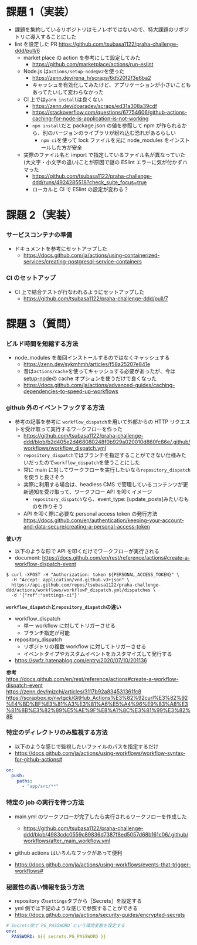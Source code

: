 # 課題 1（実装）

- 課題を集約しているリポジトリはモノレポではないので、特大課題のリポジトリに導入することにした
- lint を設定した PR https://github.com/tsubasa1122/praha-challenge-ddd/pull/6
  - market place の action を参考にして設定してみた
    - https://github.com/marketplace/actions/run-eslint
  - Node.js は`actions/setup-node@v2`を使った
    - https://zenn.dev/rena_h/scraps/6d520f2f3e6ba2
    - キャッシュを有効化してみたけど、アプリケーションが小さいこともあってたいして変わらなかった
  - CI 上では`yarn install`は良くない
    - https://zenn.dev/doaradev/scraps/ed31a308a39cdf
    - https://stackoverflow.com/questions/67754606/github-actions-caching-for-node-js-application-is-not-working
    - `npm install`だと package.json の値を参照して npm が作られるから、別のバージョンのライブラリが紛れ込む恐れがあるらしい
      - `npm ci`を使って lock ファイルを元に node_modules をインストールした方が安全
  - 実際のファイル名と import で指定しているファイル名が異なっていた(大文字・小文字の違い)ことが原因で謎の ESlint エラーに気が付かずハマった
    - https://github.com/tsubasa1122/praha-challenge-ddd/runs/4924285518?check_suite_focus=true
    - ローカルと CI で ESlint の設定が変わる？

# 課題 2（実装）

### サービスコンテナの準備

- ドキュメントを参考にセットアップした
  - https://docs.github.com/ja/actions/using-containerized-services/creating-postgresql-service-containers

### CI のセットアップ

- CI 上で結合テストが行なわれるようにセットアップした
  - https://github.com/tsubasa1122/praha-challenge-ddd/pull/7

# 課題 3（質問）

### ビルド時間を短縮する方法

- node_modules を毎回インストールするのではなくキャッシュする
  - https://zenn.dev/sykmhmh/articles/f58a25207e841e
  - 昔は`actions/cache`を使ってキャッシュする必要があったが、今は[setup-node](https://github.com/actions/setup-node)の cache オプションを使うだけで良くなった
  - https://docs.github.com/ja/actions/advanced-guides/caching-dependencies-to-speed-up-workflows

### github 外のイベントフックする方法

- 参考の記事を参考に `workflow_dispatch`を用いて外部からの HTTP リクエストを受け取って実行するワークフローを作った
  - https://github.com/tsubasa1122/praha-challenge-ddd/blob/b2d405e2d468080248f0b929a020010d860fc86e/.github/workflows/workflow_dispatch.yml
  - `repository_dispatch`ではブランチを指定することができない仕様みたいだったので`workflow_dispatch`を使うことにした
  - 常に main に対してワークフローを実行したいなら`repository_dispatch`を使うと良さそう
  - 実際に利用する場合は、headless CMS で管理しているコンテンツが更新通知を受け取って、ワークフロー API を叩くイメージ
    - `repository_dispatch`なら、event_type: [update_posts]みたいなものを作りそう
  - API を叩く際に必要な personal access token の発行方法 https://docs.github.com/en/authentication/keeping-your-account-and-data-secure/creating-a-personal-access-token

**使い方**

- 以下のような形で API を叩くだけでワークフローが実行される
- document: https://docs.github.com/en/rest/reference/actions#create-a-workflow-dispatch-event

```shell
$ curl -XPOST -H "Authorization: token ${PERSONAL_ACCESS_TOKEN}" \
  -H "Accept: application/vnd.github.v3+json" \
  https://api.github.com/repos/tsubasa1122/praha-challenge-ddd/actions/workflows/workflowP_dispatch.yml/dispatches \
  -d '{"ref":"settings-ci"}'
```

**`workflow_dispatch`と`repository_dispatch`の違い**

- workflow_dispatch
  - 単一 workflow に対してトリガーさせる
  - ブランチ指定が可能
- repository_dispatch
  - リポジトリの複数 workflow に対してトリガーさせる
  - イベントタイプやカスタムイベントをカスタマイズして発行する
- https://swfz.hatenablog.com/entry/2020/07/10/201136

**参考**  
https://docs.github.com/en/rest/reference/actions#create-a-workflow-dispatch-event  
https://zenn.dev/mizchi/articles/3117b92a834531361fc8  
https://scrapbox.io/nwtgck/GitHub_Actions%E3%82%92curl%E3%82%92%E4%BD%BF%E3%81%A3%E3%81%A6%E5%A4%96%E9%83%A8%E3%81%8B%E3%82%89%E5%AE%9F%E8%A1%8C%E3%81%99%E3%82%8B

### 特定のディレクトリのみ監視する方法

- 以下のような感じで監視したいファイルのパスを指定するだけ
- https://docs.github.com/ja/actions/using-workflows/workflow-syntax-for-github-actions#

```yml
on:
  push:
    paths:
      - "app/src/**"
```

### 特定の job の実行を待つ方法

- main.yml のワークフローが完了したら実行されるワークフローを作成した

  - https://github.com/tsubasa1122/praha-challenge-ddd/blob/4983cdc0559c89836d7387f8ed5057d68b161c06/.github/workflows/after_main_workflow.yml

- github actions はいろんなフックがあって便利
- https://docs.github.com/ja/actions/using-workflows/events-that-trigger-workflows#

### 秘匿性の高い情報を扱う方法

- repository の`settings`タブから［Secrets］を設定する
- yml 側では下記のような感じで参照することができる
- https://docs.github.com/ja/actions/security-guides/encrypted-secrets

```yml
# Secrets側で`PG_PASSWORD`という環境変数を設定する
env:
  PASSWORD: ${{ secrets.PG_PASSWORD }}
```
